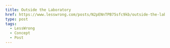 ```yaml
---
title: Outside the Laboratory
href: https://www.lesswrong.com/posts/N2pENnTPB75sfc9kb/outside-the-laboratory
type: post
tags:
  - LessWrong
  - Concept
  - Post
---
```


